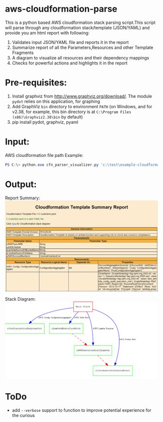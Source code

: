 # aws-cloudformation-parse
This is a python based AWS cloudformation stack parsing script.This script will parse through any cloudformation stack/template (JSON/YAML) and provide you am html report with following:
1. Validates input JSON/YAML file and reports it in the report
1. Summarize report of all the Parameters,Resources and other Template Fragments
1. A diagram to visualize all resources and their dependency mappings
1. Checks for powerful actions and highlights it in the report

# Pre-requisites:
1. Install graphviz from http://www.graphviz.org/download/. The module `pydot` relies on this application, for graphing
1. Add GraphViz `bin` directory to environment `PATH` (on Windows, and for v2.38, for example, this bin directory is at `C:\Program Files (x86)\Graphviz2.38\bin` by default)
1. pip install pydot, graphviz, pyaml

# Input:
AWS cloudformation file path
Example:
```PowerShell
PS C:\> python.exe cfn_parser_visualizer.py 'c:\test\example-cloudformation.yaml'
```

# Output:
Report Summary:
![Report Summary](https://github.com/arindamhazra/aws-cloudformation-parse/blob/master/Images/report.png)

Stack Diagram:
![Stack Diagram](https://github.com/arindamhazra/aws-cloudformation-parse/blob/master/Images/diagram.PNG)

# ToDo
- add `--verbose` support to function to improve potential experience for the curious